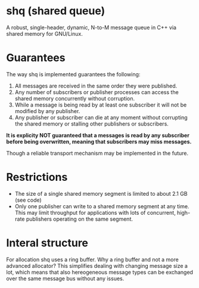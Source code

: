 # shq (shared queue)

A robust, single-header, dynamic, N-to-M message queue in C++ via shared memory for GNU/Linux.

# Guarantees

The way shq is implemented guarantees the following: 

1. All messages are received in the same order they were published.
2. Any number of subscribers or publisher processes can access the shared memory concurrently without corruption.
3. While a message is being read by at least one subscriber it will not be modified by any publisher.
4. Any publisher or subscriber can die at any moment without corrupting the shared memory or stalling other publishers or subscribers.

**It is explicity NOT guaranteed that a messages is read by any subscriber
before being overwritten, meaning that subscribers may miss messages.**

Though a reliable transport mechanism may be implemented in the future.

# Restrictions

*  The size of a single shared memory segment is limited to about 2.1 GB (see code)
*  Only one publisher can write to a shared memory segment at any time.
   This may limit throughput for applications with lots of concurrent, high-rate
   publishers operating on the same segment. 

# Interal structure

For allocation shq uses a ring buffer. Why a ring buffer and not a more advanced
allocator? This simplifies dealing with changing message size a lot, which means
that also hereogeneous message types can be exchanged over the same message bus
without any issues.